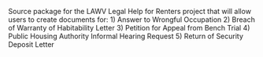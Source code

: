 Source package for the LAWV Legal Help for Renters project that will allow users to create documents for: 1) Answer to Wrongful Occupation
2) Breach of Warranty of Habitability Letter
3) Petition for Appeal from Bench Trial
4) Public Housing Authority Informal Hearing Request
5) Return of Security Deposit Letter